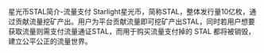 星光币STAL简介-流量支付
Starlight星光币，简称STAL，整体发行量10亿枚，通过贡献流量挖矿产出。用户为平台贡献流量即可挖矿产出STAL，同时若用户想要获取流量则需支付流量通证STAL，而用于购买流量支付掉的 STAL 都将被销毁，建立公平公正的流量世界。

